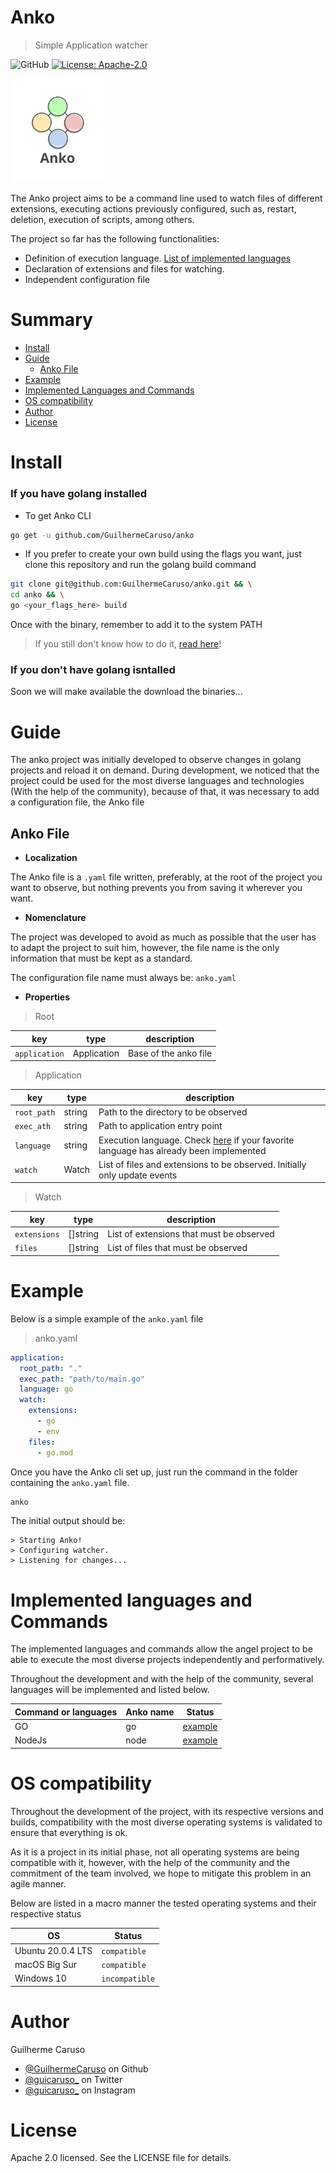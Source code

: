 # Anko
> Simple Application watcher

![GitHub](https://img.shields.io/badge/golang%20->=1.15.x-blue.svg) [![License: Apache-2.0](https://img.shields.io/badge/License-Apache%202.0-yellow)](https://img.shields.io/badge/License-Apache%202.0-yellow)


<p>
  <img src=".github/assets/anko_logo.png" width=150>
</p>

The Anko project aims to be a command line used to watch files of different extensions, executing actions previously configured, such as, restart, deletion, execution of scripts, among others.

The project so far has the following functionalities:

- Definition of execution language. [List of implemented languages](#implemented-languages)
- Declaration of extensions and files for watching.
- Independent configuration file

# Summary

- [Install](#install)
- [Guide](#guide)
  - [Anko File](#anko-file)
- [Example](#example)
- [Implemented Languages and Commands](#implemented-languages-and-commands)
- [OS compatibility](#os-compatibility)
- [Author](#author)
- [License](#license)


# Install

### **If you have golang installed**

- To get Anko CLI

```sh
go get -u github.com/GuilhermeCaruso/anko
```

- If you prefer to create your own build using the flags you want, just clone this repository and run the golang build command

```sh
git clone git@github.com:GuilhermeCaruso/anko.git && \
cd anko && \
go <your_flags_here> build  
```

Once with the binary, remember to add it to the system PATH

> If you still don't know how to do it, [read here](https://superuser.com/questions/284342/what-are-path-and-other-environment-variables-and-how-can-i-set-or-use-them)!


### **If you don't have golang isntalled**

Soon we will make available the download the binaries...


# Guide

The anko project was initially developed to observe changes in golang projects and reload it on demand. During development, we noticed that the project could be used for the most diverse languages ​​and technologies (With the help of the community), because of that, it was necessary to add a configuration file, the Anko file

## Anko File

- **Localization**

The Anko file is a `.yaml` file written, preferably, at the root of the project you want to observe, but nothing prevents you from saving it wherever you want.

- **Nomenclature**

The project was developed to avoid as much as possible that the user has to adapt the project to suit him, however, the file name is the only information that must be kept as a standard.

The configuration file name must always be: `anko.yaml`

- **Properties**

> Root

| key | type | description |
|-|-|-|
|`application`| Application | Base of the anko file

> Application

|key |type| description|
|-|-|-|
|`root_path`| string | Path to the directory to be observed
|`exec_ath`| string | Path to application entry point
|`language`| string | Execution language. Check [here](#implemented-languages) if your favorite language has already been implemented
|`watch`| Watch | List of files and extensions to be observed. Initially only update events

> Watch

|key |type| description|
|-|-|-|
|`extensions`| []string | List of extensions that must be observed
|`files`| []string | List of files that must be observed


# Example

Below is a simple example of the `anko.yaml` file

> anko.yaml

```yaml
application:
  root_path: "."
  exec_path: "path/to/main.go"
  language: go
  watch:
    extensions: 
      - go
      - env
    files:
      - go.mod
```

Once you have the Anko cli set up, just run the command in the folder containing the `anko.yaml` file.

```sh
anko
```

The initial output should be:

```
> Starting Anko! 
> Configuring watcher. 
> Listening for changes... 
```

# Implemented languages and Commands

The implemented languages and commands ​​allow the angel project to be able to execute the most diverse projects independently and performatively.

Throughout the development and with the help of the community, several languages ​​will be implemented and listed below.


| Command or languages | Anko name | Status |
| - | - | - |
| GO | go | [example](example/golang/)
| NodeJs | node |[example](example/nodejs/)

# OS compatibility

Throughout the development of the project, with its respective versions and builds, compatibility with the most diverse operating systems is validated to ensure that everything is ok.

As it is a project in its initial phase, not all operating systems are being compatible with it, however, with the help of the community and the commitment of the team involved, we hope to mitigate this problem in an agile manner.

Below are listed in a macro manner the tested operating systems and their respective status

| OS | Status |
| - | - |
| Ubuntu 20.0.4 LTS | `compatible`
| macOS Big Sur | `compatible`
| Windows 10 | `incompatible`


# Author

Guilherme Caruso 
- [@GuilhermeCaruso](https://github.com/GuilhermeCaruso) on Github
- [@guicaruso_](https://twitter.com/guicaruso_) on Twitter
- [@guicaruso_](https://instagram.com/guicaruso_) on Instagram

# License

Apache 2.0 licensed. See the LICENSE file for details.